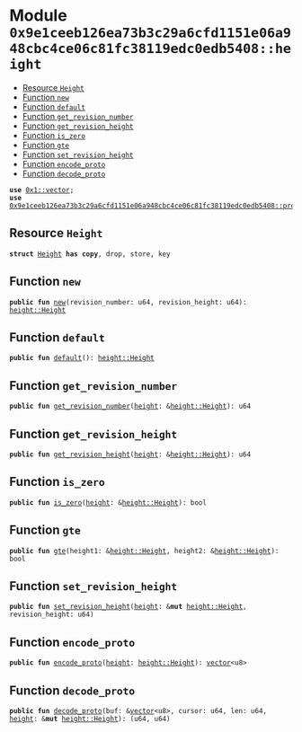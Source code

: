 
<a id="0x9e1ceeb126ea73b3c29a6cfd1151e06a948cbc4ce06c81fc38119edc0edb5408_height"></a>

# Module `0x9e1ceeb126ea73b3c29a6cfd1151e06a948cbc4ce06c81fc38119edc0edb5408::height`



-  [Resource `Height`](#0x9e1ceeb126ea73b3c29a6cfd1151e06a948cbc4ce06c81fc38119edc0edb5408_height_Height)
-  [Function `new`](#0x9e1ceeb126ea73b3c29a6cfd1151e06a948cbc4ce06c81fc38119edc0edb5408_height_new)
-  [Function `default`](#0x9e1ceeb126ea73b3c29a6cfd1151e06a948cbc4ce06c81fc38119edc0edb5408_height_default)
-  [Function `get_revision_number`](#0x9e1ceeb126ea73b3c29a6cfd1151e06a948cbc4ce06c81fc38119edc0edb5408_height_get_revision_number)
-  [Function `get_revision_height`](#0x9e1ceeb126ea73b3c29a6cfd1151e06a948cbc4ce06c81fc38119edc0edb5408_height_get_revision_height)
-  [Function `is_zero`](#0x9e1ceeb126ea73b3c29a6cfd1151e06a948cbc4ce06c81fc38119edc0edb5408_height_is_zero)
-  [Function `gte`](#0x9e1ceeb126ea73b3c29a6cfd1151e06a948cbc4ce06c81fc38119edc0edb5408_height_gte)
-  [Function `set_revision_height`](#0x9e1ceeb126ea73b3c29a6cfd1151e06a948cbc4ce06c81fc38119edc0edb5408_height_set_revision_height)
-  [Function `encode_proto`](#0x9e1ceeb126ea73b3c29a6cfd1151e06a948cbc4ce06c81fc38119edc0edb5408_height_encode_proto)
-  [Function `decode_proto`](#0x9e1ceeb126ea73b3c29a6cfd1151e06a948cbc4ce06c81fc38119edc0edb5408_height_decode_proto)


<pre><code><b>use</b> <a href="">0x1::vector</a>;
<b>use</b> <a href="proto_utils.md#0x9e1ceeb126ea73b3c29a6cfd1151e06a948cbc4ce06c81fc38119edc0edb5408_proto_utils">0x9e1ceeb126ea73b3c29a6cfd1151e06a948cbc4ce06c81fc38119edc0edb5408::proto_utils</a>;
</code></pre>



<a id="0x9e1ceeb126ea73b3c29a6cfd1151e06a948cbc4ce06c81fc38119edc0edb5408_height_Height"></a>

## Resource `Height`



<pre><code><b>struct</b> <a href="height.md#0x9e1ceeb126ea73b3c29a6cfd1151e06a948cbc4ce06c81fc38119edc0edb5408_height_Height">Height</a> <b>has</b> <b>copy</b>, drop, store, key
</code></pre>



<a id="0x9e1ceeb126ea73b3c29a6cfd1151e06a948cbc4ce06c81fc38119edc0edb5408_height_new"></a>

## Function `new`



<pre><code><b>public</b> <b>fun</b> <a href="height.md#0x9e1ceeb126ea73b3c29a6cfd1151e06a948cbc4ce06c81fc38119edc0edb5408_height_new">new</a>(revision_number: u64, revision_height: u64): <a href="height.md#0x9e1ceeb126ea73b3c29a6cfd1151e06a948cbc4ce06c81fc38119edc0edb5408_height_Height">height::Height</a>
</code></pre>



<a id="0x9e1ceeb126ea73b3c29a6cfd1151e06a948cbc4ce06c81fc38119edc0edb5408_height_default"></a>

## Function `default`



<pre><code><b>public</b> <b>fun</b> <a href="height.md#0x9e1ceeb126ea73b3c29a6cfd1151e06a948cbc4ce06c81fc38119edc0edb5408_height_default">default</a>(): <a href="height.md#0x9e1ceeb126ea73b3c29a6cfd1151e06a948cbc4ce06c81fc38119edc0edb5408_height_Height">height::Height</a>
</code></pre>



<a id="0x9e1ceeb126ea73b3c29a6cfd1151e06a948cbc4ce06c81fc38119edc0edb5408_height_get_revision_number"></a>

## Function `get_revision_number`



<pre><code><b>public</b> <b>fun</b> <a href="height.md#0x9e1ceeb126ea73b3c29a6cfd1151e06a948cbc4ce06c81fc38119edc0edb5408_height_get_revision_number">get_revision_number</a>(<a href="height.md#0x9e1ceeb126ea73b3c29a6cfd1151e06a948cbc4ce06c81fc38119edc0edb5408_height">height</a>: &<a href="height.md#0x9e1ceeb126ea73b3c29a6cfd1151e06a948cbc4ce06c81fc38119edc0edb5408_height_Height">height::Height</a>): u64
</code></pre>



<a id="0x9e1ceeb126ea73b3c29a6cfd1151e06a948cbc4ce06c81fc38119edc0edb5408_height_get_revision_height"></a>

## Function `get_revision_height`



<pre><code><b>public</b> <b>fun</b> <a href="height.md#0x9e1ceeb126ea73b3c29a6cfd1151e06a948cbc4ce06c81fc38119edc0edb5408_height_get_revision_height">get_revision_height</a>(<a href="height.md#0x9e1ceeb126ea73b3c29a6cfd1151e06a948cbc4ce06c81fc38119edc0edb5408_height">height</a>: &<a href="height.md#0x9e1ceeb126ea73b3c29a6cfd1151e06a948cbc4ce06c81fc38119edc0edb5408_height_Height">height::Height</a>): u64
</code></pre>



<a id="0x9e1ceeb126ea73b3c29a6cfd1151e06a948cbc4ce06c81fc38119edc0edb5408_height_is_zero"></a>

## Function `is_zero`



<pre><code><b>public</b> <b>fun</b> <a href="height.md#0x9e1ceeb126ea73b3c29a6cfd1151e06a948cbc4ce06c81fc38119edc0edb5408_height_is_zero">is_zero</a>(<a href="height.md#0x9e1ceeb126ea73b3c29a6cfd1151e06a948cbc4ce06c81fc38119edc0edb5408_height">height</a>: &<a href="height.md#0x9e1ceeb126ea73b3c29a6cfd1151e06a948cbc4ce06c81fc38119edc0edb5408_height_Height">height::Height</a>): bool
</code></pre>



<a id="0x9e1ceeb126ea73b3c29a6cfd1151e06a948cbc4ce06c81fc38119edc0edb5408_height_gte"></a>

## Function `gte`



<pre><code><b>public</b> <b>fun</b> <a href="height.md#0x9e1ceeb126ea73b3c29a6cfd1151e06a948cbc4ce06c81fc38119edc0edb5408_height_gte">gte</a>(height1: &<a href="height.md#0x9e1ceeb126ea73b3c29a6cfd1151e06a948cbc4ce06c81fc38119edc0edb5408_height_Height">height::Height</a>, height2: &<a href="height.md#0x9e1ceeb126ea73b3c29a6cfd1151e06a948cbc4ce06c81fc38119edc0edb5408_height_Height">height::Height</a>): bool
</code></pre>



<a id="0x9e1ceeb126ea73b3c29a6cfd1151e06a948cbc4ce06c81fc38119edc0edb5408_height_set_revision_height"></a>

## Function `set_revision_height`



<pre><code><b>public</b> <b>fun</b> <a href="height.md#0x9e1ceeb126ea73b3c29a6cfd1151e06a948cbc4ce06c81fc38119edc0edb5408_height_set_revision_height">set_revision_height</a>(<a href="height.md#0x9e1ceeb126ea73b3c29a6cfd1151e06a948cbc4ce06c81fc38119edc0edb5408_height">height</a>: &<b>mut</b> <a href="height.md#0x9e1ceeb126ea73b3c29a6cfd1151e06a948cbc4ce06c81fc38119edc0edb5408_height_Height">height::Height</a>, revision_height: u64)
</code></pre>



<a id="0x9e1ceeb126ea73b3c29a6cfd1151e06a948cbc4ce06c81fc38119edc0edb5408_height_encode_proto"></a>

## Function `encode_proto`



<pre><code><b>public</b> <b>fun</b> <a href="height.md#0x9e1ceeb126ea73b3c29a6cfd1151e06a948cbc4ce06c81fc38119edc0edb5408_height_encode_proto">encode_proto</a>(<a href="height.md#0x9e1ceeb126ea73b3c29a6cfd1151e06a948cbc4ce06c81fc38119edc0edb5408_height">height</a>: <a href="height.md#0x9e1ceeb126ea73b3c29a6cfd1151e06a948cbc4ce06c81fc38119edc0edb5408_height_Height">height::Height</a>): <a href="">vector</a>&lt;u8&gt;
</code></pre>



<a id="0x9e1ceeb126ea73b3c29a6cfd1151e06a948cbc4ce06c81fc38119edc0edb5408_height_decode_proto"></a>

## Function `decode_proto`



<pre><code><b>public</b> <b>fun</b> <a href="height.md#0x9e1ceeb126ea73b3c29a6cfd1151e06a948cbc4ce06c81fc38119edc0edb5408_height_decode_proto">decode_proto</a>(buf: &<a href="">vector</a>&lt;u8&gt;, cursor: u64, len: u64, <a href="height.md#0x9e1ceeb126ea73b3c29a6cfd1151e06a948cbc4ce06c81fc38119edc0edb5408_height">height</a>: &<b>mut</b> <a href="height.md#0x9e1ceeb126ea73b3c29a6cfd1151e06a948cbc4ce06c81fc38119edc0edb5408_height_Height">height::Height</a>): (u64, u64)
</code></pre>
